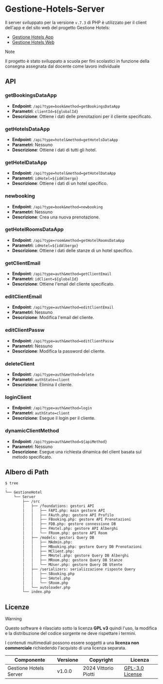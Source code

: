 # Gestione-Hotels-Server



Il server sviluppato per la versione `v.7.3` di PHP  è utilizzato per il client dell'app e del sito web del progetto Gestione Hotels:

 - [Gestione Hotels App](https://github.com/vittorioPiotti/Gestione-Hotels-App)
 - [Gestione Hotels Web](https://github.com/vittorioPiotti/Gestione-Hotels-Web)

> [!NOTE]
> Il progetto è stato sviluppato a scuola per fini scolastici in funzione della consegna assegnata dal docente come lavoro individuale



## API

### getBookingsDataApp
- **Endpoint**: `/api?type=book&method=getBookingsDataApp`
- **Parametri**: `clientId=${globalId}`
- **Descrizione**: Ottiene i dati delle prenotazioni per il cliente specificato.

### getHotelsDataApp
- **Endpoint**: `/api?type=hotel&method=getHotelsDataApp`
- **Parametri**: Nessuno
- **Descrizione**: Ottiene i dati di tutti gli hotel.

### getHotelDataApp
- **Endpoint**: `/api?type=hotel&method=getHotelDataApp`
- **Parametri**: `idHotel=${idAlbergo}`
- **Descrizione**: Ottiene i dati di un hotel specifico.

### newbooking
- **Endpoint**: `/api?type=book&method=newbooking`
- **Parametri**: Nessuno
- **Descrizione**: Crea una nuova prenotazione.

### getHotelRoomsDataApp
- **Endpoint**: `/api?type=room&method=getHotelRoomsDataApp`
- **Parametri**: `idHotel=${idAlbergo}`
- **Descrizione**: Ottiene i dati delle stanze di un hotel specifico.

### getClientEmail
- **Endpoint**: `/api?type=auth&method=getClientEmail`
- **Parametri**: `idClient=${globalId}`
- **Descrizione**: Ottiene l'email del cliente specificato.

### editClientEmail
- **Endpoint**: `/api?type=auth&method=editClientEmail`
- **Parametri**: Nessuno
- **Descrizione**: Modifica l'email del cliente.

### editClientPassw
- **Endpoint**: `/api?type=auth&method=editClientPassw`
- **Parametri**: Nessuno
- **Descrizione**: Modifica la password del cliente.

### deleteClient
- **Endpoint**: `/api?type=auth&method=delete`
- **Parametri**: `authState=client`
- **Descrizione**: Elimina il cliente.

### loginClient
- **Endpoint**: `/api?type=auth&method=login`
- **Parametri**: `authState=client`
- **Descrizione**: Esegue il login per il cliente.

### dynamicClientMethod
- **Endpoint**: `/api?type=auth&method=${apiMethod}`
- **Parametri**: Nessuno
- **Descrizione**: Esegue una richiesta dinamica del client basata sul metodo specificato.


## Albero di Path 

```bash
$ tree
.
└── GestioneHotel
    └── Server
    	├── /src
    	│   ├── /foundations: gestori API
    	│   │   ├── FAPI.php: main gestore API
    	│   │   ├── FAuth.php: gestore API Profilo
    	│   │   ├── FBooking.php: gestore API Prenotazioni
    	│   │   ├── FDB.php: gestore connessione DB
    	│   │   ├── FHotel.php: gestore API Alberghi
    	│   │   └── FRoom.php: gestore API Room
    	│   ├── /models: gestori Query DB
    	│   │   ├── MAdmin.php: 
    	│   │   ├── MBooking.php: gestore Query DB Prenotazioni
    	│   │   ├── MClient.php: 
    	│   │   ├── MHotel.php: gestore Query DB Alberghi
    	│   │   ├── MRoom.php: gestore Query DB Stanze
    	│   │   └── MUser.php: gestore Query DB Utente
    	│   ├── /serializers: serializzazione risposte Query
    	│   │   ├── SBooking.php
    	│   │   ├── SHotel.php
    	│   │   └── SRoom.php
    	│   └── autoloader.php
    	└── index.php

```


## Licenze

> [!WARNING]
> Questo software è rilasciato sotto la licenza **GPL v3** quindi l'uso, la modifica e la distribuzione del codice sorgente ne deve rispettare i termini.
> 
> I contenuti multimediali possono essere soggetti a una **licenza non commerciale** richiedendo l'acquisto di una licenza separata.


| Componente         | Versione  | Copyright                         | Licenza                                                       |
|--------------------|-----------|-----------------------------------|---------------------------------------------------------------|
| Gestione Hotels Server | v1.0.0    | 2024 Vittorio Piotti              | [GPL-3.0 License](https://github.com/vittorioPiotti/Gestione-Hotels-Server/blob/main/LICENSE.md) |
